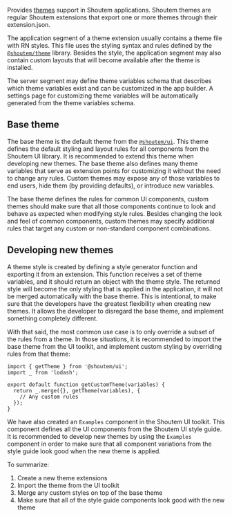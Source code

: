Provides [themes](http://shoutem.github.io/docs/extensions/tutorials/writing-a-theme) support in Shoutem applications. Shoutem themes are regular Shoutem extensions that export one or more themes through their extension.json.

The application segment of a theme extension usually contains a theme file with RN styles. This file uses the styling syntax and rules defined by the [`@shoutem/theme`](https://github.com/shoutem/theme) library. Besides the style, the application segment may also contain custom layouts that will become available after the theme is installed.

The server segment may define theme variables schema that describes which theme variables exist and can be customized in the app builder. A settings page for customizing theme variables will be automatically generated from the theme variables schema.

## Base theme

The base theme is the default theme from the [`@shoutem/ui`](https://github.com/shoutem/ui). This theme defines the default styling and layout rules for all components from the Shoutem UI library. It is recommended to extend this theme when developing new themes. The base theme also defines many theme variables that serve as extension points for customizing it without the need to change any rules. Custom themes may expose any of those variables to end users, hide them (by providing defaults), or introduce new variables.

The base theme defines the rules for common UI components, custom themes should make sure that all those components continue to look and behave as expected when modifying style rules. Besides changing the look and feel of common components, custom themes may specify additional rules that target any custom or non-standard component combinations.

## Developing new themes

A theme style is created by defining a style generator function and exporting it from an extension. This function receives a set of theme variables, and it should return an object with the theme style. The returned style will become the only styling that is applied in the application, it will not be merged automatically with the base theme. This is intentional, to make sure that the developers have the greatest flexibility when creating new themes. It allows the developer to disregard the base theme, and implement something completely different.

With that said, the most common use case is to only override a subset of the rules from a theme. In those situations, it is recommended to import the base theme from the UI toolkit, and implement custom styling by overriding rules from that theme:
```
import { getTheme } from '@shoutem/ui';
import _ from 'lodash';

export default function getCustomTheme(variables) {
  return _.merge({}, getTheme(variables), {
    // Any custom rules
  });
}
```

We have also created an `Examples` component in the Shoutem UI toolkit. This component defines all the UI components from the Shoutem UI style guide. It is recommended to develop new themes by using the `Examples` component in order to make sure that all component variations from the style guide look good when the new theme is applied.

To summarize:
1. Create a new theme extensions
2. Import the theme from the UI toolkit
3. Merge any custom styles on top of the base theme
4. Make sure that all of the  style guide components look good with the new theme
